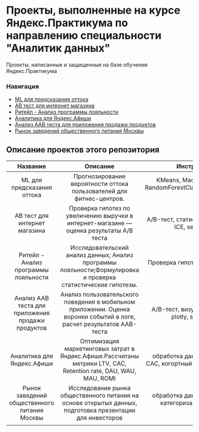 # Проекты, выполненные на курсе Яндекс.Практикума по направлению специальности "Аналитик данных"
Проекты, написанные и защищенные на базе обучения Яндекс.Практикума

### Навигация
 - [ML для предсказания оттока](https://github.com/sstanna/Project-Tanya/blob/main/Project%2011/project%2011.ipynb)
 - [АВ тест для интернет магазина](https://github.com/sstanna/Project-Tanya/blob/main/Project%207/project%207.ipynb)
 - [Ритейл - Анализ программы лояльности](https://github.com/sstanna/Project-Tanya/blob/main/project%2014%20(riteal).ipynb)
 - [Аналитика для Яндекс.Афиши](https://github.com/sstanna/Project-Tanya/blob/main/Project%206/project%206.ipynb)
 - [Анализ AAB теста для приложения продажи продуктов](https://github.com/sstanna/Project-Tanya/blob/main/Project%209/project%209.ipynb)
 - [Рынок заведений общественного питания Москвы](https://github.com/sstanna/Project-Tanya/blob/main/Project%208./project%208.ipynb)

## Описание проектов этого репозитория
|Название                   |Описание                                                                              |Инструменты и библиотеки    |
|:-------------------------:|:------------------------------------------------------------------------------------:|:--------------------------:|
|ML для предсказания оттока |Прогнозирование вероятности оттока пользователей для фитнес-центров.|KMeans, Machine Learning, дендрограмма, RandomForestClassifier,LogisticRegression,seaborn, matplotlib, numpy |
|АВ тест для интернет магазина| Проверка гипотез по увеличению выручки в интернет-магазине — оценка результаты A/B теста|A/B-тест, статистический тест, фреймворк, RICE, ICE, seaborn, matplotlib, numpy|
|Ритейл - Анализ программы лояльности|Исследовательский анализ данных; Анализ программы лояльности;Формулировка и проверка статистические гипотезы.|Проверка гипотез, визуализация, plotly, seaborn, matplotlib, numpy|
|Анализ AAB теста для приложения продажи продуктов|Анализ пользовательского поведения в мобильном приложении. Оценка воронки событий в логе, расчет результатов ААВ-теста|A/B-тест, визуализация, статистический тест, plotly, seaborn, matplotlib, numpy|
|Аналитика для Яндекс.Афиши|Оптимизация маркетинговых затрат в Яндекс.Афише.Рассчитаны метрики LTV, CAC, Retention rate, DAU, WAU, MAU, ROMI|обработка данных, статистический тест, LTV, CAC, когортный анализ,seaborn, matplotlib, numpy|
|Рынок заведений общественного питания Москвы|Исследование рынка общественного питания на основе открытых данных, подготовка презентации для инвесторов|обработка данных,seaborn, matplotlib, numpy, категоризация, scatterplot, API, парсинг, BeautifulSoup|
||||
